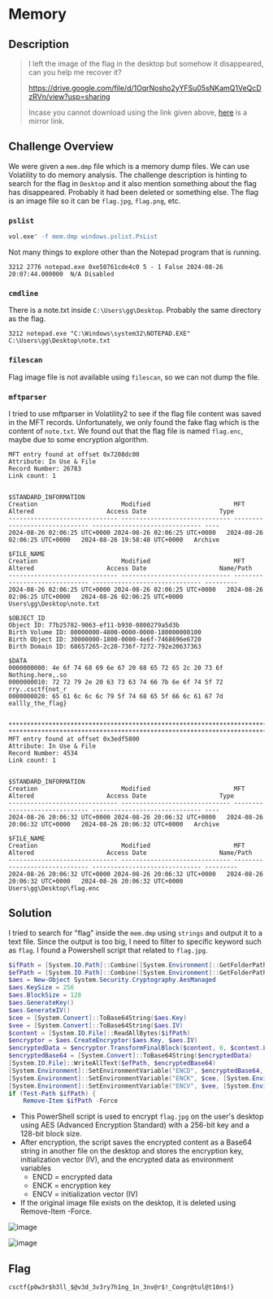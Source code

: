 # Memory
## Description
> I left the image of the flag in the desktop but somehow it disappeared, can you help me recover it?
> 
> https://drive.google.com/file/d/1OqrNosho2yYFSu05sNKamQ1VeQcDzRVn/view?usp=sharing
>
> Incase you cannot download using the link given above, <a href="https://drive.google.com/file/d/1hGiy8z73YPDV5E0OnZYA-MJZ5WcBzskT/view?usp=sharing">here</a> is a mirror link.

## Challenge Overview
We were given a `mem.dmp` file which is a memory dump files. We can use Volatility to do memory analysis. The challenge description is hinting to search for the flag in `Desktop` and it also mention something about the flag has disappeared. Probably it had been deleted or something else. The flag is an image file so it can be `flag.jpg`, `flag.png`, etc.

### `pslist`
```bash
vol.exe" -f mem.dmp windows.pslist.PsList
```
Not many things to explore other than the Notepad program that is running. 
```
3212 2776 notepad.exe 0xe50761cde4c0 5 - 1 False 2024-08-26 20:07:44.000000  N/A Disabled 
```
### `cmdline`
There is a note.txt inside `C:\Users\gg\Desktop`. Probably the same directory as the flag.
```
3212 notepad.exe "C:\Windows\system32\NOTEPAD.EXE" C:\Users\gg\Desktop\note.txt 
```
### `filescan`
Flag image file is not available using `filescan`, so we can not dump the file. 
### `mftparser`
I tried to use mftparser in Volatility2 to see if the flag file content was saved in the MFT records. Unfortunately, we only found the fake flag which is the content of `note.txt`. We found out that the flag file is named `flag.enc`, maybe due to some encryption algorithm.
```
MFT entry found at offset 0x7208dc00
Attribute: In Use & File
Record Number: 26783
Link count: 1


$STANDARD_INFORMATION
Creation                       Modified                       MFT Altered                    Access Date                    Type
------------------------------ ------------------------------ ------------------------------ ------------------------------ ----
2024-08-26 02:06:25 UTC+0000 2024-08-26 02:06:25 UTC+0000   2024-08-26 02:06:25 UTC+0000   2024-08-26 19:58:48 UTC+0000   Archive

$FILE_NAME
Creation                       Modified                       MFT Altered                    Access Date                    Name/Path
------------------------------ ------------------------------ ------------------------------ ------------------------------ ---------
2024-08-26 02:06:25 UTC+0000 2024-08-26 02:06:25 UTC+0000   2024-08-26 02:06:25 UTC+0000   2024-08-26 02:06:25 UTC+0000   Users\gg\Desktop\note.txt

$OBJECT_ID
Object ID: 77b25782-9063-ef11-b930-0800279a5d3b
Birth Volume ID: 80000000-4800-0000-0000-180000000100
Birth Object ID: 30000000-1800-0000-4e6f-7468696e6720
Birth Domain ID: 68657265-2c20-736f-7272-792e20637363

$DATA
0000000000: 4e 6f 74 68 69 6e 67 20 68 65 72 65 2c 20 73 6f   Nothing.here,.so
0000000010: 72 72 79 2e 20 63 73 63 74 66 7b 6e 6f 74 5f 72   rry..csctf{not_r
0000000020: 65 61 6c 6c 6c 79 5f 74 68 65 5f 66 6c 61 67 7d   eallly_the_flag}


***************************************************************************
***************************************************************************
MFT entry found at offset 0x3edf5800
Attribute: In Use & File
Record Number: 4534
Link count: 1


$STANDARD_INFORMATION
Creation                       Modified                       MFT Altered                    Access Date                    Type
------------------------------ ------------------------------ ------------------------------ ------------------------------ ----
2024-08-26 20:06:32 UTC+0000 2024-08-26 20:06:32 UTC+0000   2024-08-26 20:06:32 UTC+0000   2024-08-26 20:06:32 UTC+0000   Archive

$FILE_NAME
Creation                       Modified                       MFT Altered                    Access Date                    Name/Path
------------------------------ ------------------------------ ------------------------------ ------------------------------ ---------
2024-08-26 20:06:32 UTC+0000 2024-08-26 20:06:32 UTC+0000   2024-08-26 20:06:32 UTC+0000   2024-08-26 20:06:32 UTC+0000   Users\gg\Desktop\flag.enc
```
## Solution
I tried to search for "flag" inside the `mem.dmp` using `strings` and output it to a text file. Since the output is too big, I need to filter to specific keyword such as `flag`. I found a Powershell script that related to `flag.jpg`.

```powershell
$ifPath = [System.IO.Path]::Combine([System.Environment]::GetFolderPath('Desktop'), 'flag.jpg')
$efPath = [System.IO.Path]::Combine([System.Environment]::GetFolderPath('Desktop'), 'flag.enc')
$aes = New-Object System.Security.Cryptography.AesManaged
$aes.KeySize = 256
$aes.BlockSize = 128
$aes.GenerateKey()
$aes.GenerateIV()
$cee = [System.Convert]::ToBase64String($aes.Key)
$vee = [System.Convert]::ToBase64String($aes.IV)
$content = [System.IO.File]::ReadAllBytes($ifPath)
$encryptor = $aes.CreateEncryptor($aes.Key, $aes.IV)
$encryptedData = $encryptor.TransformFinalBlock($content, 0, $content.Length)
$encryptedBase64 = [System.Convert]::ToBase64String($encryptedData)
[System.IO.File]::WriteAllText($efPath, $encryptedBase64)
[System.Environment]::SetEnvironmentVariable("ENCD", $encryptedBase64, [System.EnvironmentVariableTarget]::User)
[System.Environment]::SetEnvironmentVariable("ENCK", $cee, [System.EnvironmentVariableTarget]::User)
[System.Environment]::SetEnvironmentVariable("ENCV", $vee, [System.EnvironmentVariableTarget]::User)
if (Test-Path $ifPath) {
    Remove-Item $ifPath -Force
```

- This PowerShell script is used to encrypt `flag.jpg` on the user's desktop using AES (Advanced Encryption Standard) with a 256-bit key and a 128-bit block size.
- After encryption, the script saves the encrypted content as a Base64 string in another file on the desktop and stores the encryption key, initialization vector (IV), and the encrypted data as environment variables
    - ENCD = encrypted data
    - ENCK = encryption key
    - ENCV = initialization vector (IV)
- If the original image file exists on the desktop, it is deleted using Remove-Item -Force.

![image](https://github.com/user-attachments/assets/9bd4ff48-668d-4a20-8626-22f92cf2b7c9)

![image](https://github.com/user-attachments/assets/a219e6c1-c71b-40a0-8093-ca11f6afa910)

## Flag
```
csctf{p0w3r$h3ll_$@v3d_3v3ry7h1ng_1n_3nv@r$!_Congr@tul@t10n$!}
```
